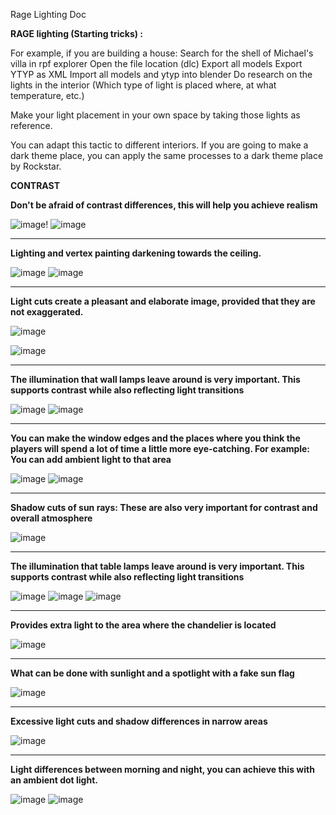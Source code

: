 Rage Lighting Doc

**RAGE lighting (Starting tricks) :**

For example, if you are building a house:
Search for the shell of Michael's villa in rpf explorer
Open the file location (dlc)
Export all models
Export YTYP as XML
Import all models and ytyp into blender
Do research on the lights in the interior (Which type of light is placed where, at what temperature, etc.)

Make your light placement in your own space by taking those lights as reference.

You can adapt this tactic to different interiors. If you are going to make a dark theme place, you can apply the same processes to a dark theme place by Rockstar.


**CONTRAST**

**Don't be afraid of contrast differences, this will help you achieve realism**

![image](https://github.com/berensari/rage_lighting/assets/129932367/121174c1-856c-4799-a275-f1e5fb265e3a)!
![image](https://github.com/berensari/rage_lighting/assets/129932367/d550e542-06e9-4a5b-bb2d-cfaa104917f5)

---------------------------------------------------------

**Lighting and vertex painting darkening towards the ceiling.**

![image](https://github.com/berensari/rage_lighting/assets/129932367/58964529-0a37-448f-a142-e477a029338a)
![image](https://github.com/berensari/rage_lighting/assets/129932367/b2396e03-ab97-4d7c-8a70-8bae34abad52)

---------------------------------------------------------

**Light cuts create a pleasant and elaborate image, provided that they are not exaggerated.**

![image](https://github.com/berensari/rage_lighting/assets/129932367/f42a4e18-7bda-4fe7-8ed5-1c325bee2614)

![image](https://github.com/berensari/rage_lighting/assets/129932367/9dbf7e66-b76b-4f29-9ffd-8ae11e6ea6ef)

---------------------------------------------------------

**The illumination that wall lamps leave around is very important. This supports contrast while also reflecting light transitions**

![image](https://github.com/berensari/rage_lighting/assets/129932367/753876d4-636e-4437-9590-45ee22b0fe42)
![image](https://github.com/berensari/rage_lighting/assets/129932367/7975418b-dca1-4a62-96e3-2a5e54fd2efe)

---------------------------------------------------------

**You can make the window edges and the places where you think the players will spend a lot of time a little more eye-catching. For example: You can add ambient light to that area**

![image](https://github.com/berensari/rage_lighting/assets/129932367/b44b3266-7a90-4536-9962-4edc2d28dfc8)
![image](https://github.com/berensari/rage_lighting/assets/129932367/17caba54-cb00-46d1-a3f4-9e5a970db933)

---------------------------------------------------------

**Shadow cuts of sun rays: These are also very important for contrast and overall atmosphere**

![image](https://github.com/berensari/rage_lighting/assets/129932367/fe34ab21-94c7-433a-8d2f-99ac482d7de3)

---------------------------------------------------------

**The illumination that table lamps leave around is very important. This supports contrast while also reflecting light transitions**

![image](https://github.com/berensari/rage_lighting/assets/129932367/98780d21-f99f-4858-b77d-6a8282fcb14a)
![image](https://github.com/berensari/rage_lighting/assets/129932367/5b82eb42-44e4-49f3-b9bb-88113484b881)
![image](https://github.com/berensari/rage_lighting/assets/129932367/73dd7c7e-ada0-41d9-a445-299035c15619)

---------------------------------------------------------

**Provides extra light to the area where the chandelier is located**

![image](https://github.com/berensari/rage_lighting/assets/129932367/d82e4c7b-6b79-4786-b640-b9c0cd16a35a)

---------------------------------------------------------

**What can be done with sunlight and a spotlight with a fake sun flag**

![image](https://github.com/berensari/rage_lighting/assets/129932367/7cc56480-6c4d-48c3-a455-0b50c00a9e28)

---------------------------------------------------------

**Excessive light cuts and shadow differences in narrow areas**

![image](https://github.com/berensari/rage_lighting/assets/129932367/5565dc4d-33c1-4293-884e-c8eae1644b8e)

---------------------------------------------------------

**Light differences between morning and night, you can achieve this with an ambient dot light.**

![image](https://github.com/berensari/rage_lighting/assets/129932367/e4bbf1f8-33cf-45e8-b9a6-4b7b3b45cb36)
![image](https://github.com/berensari/rage_lighting/assets/129932367/98f3c7f9-7d74-4b18-b9d8-c3ce03a08fe9)




